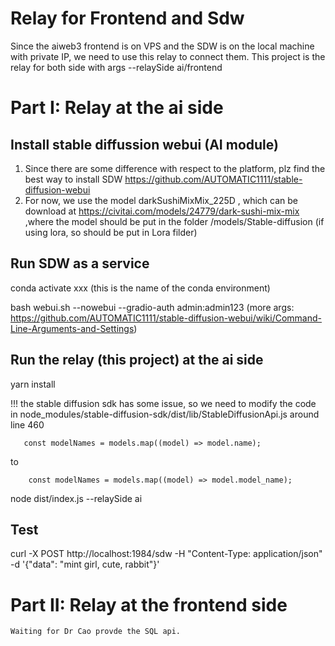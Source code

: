 # Relay for Frontend and Sdw
 Since the aiweb3 frontend is on VPS and the SDW is on the local machine with private IP, we need to use this relay to connect them. This project is the relay for both side with args --relaySide ai/frontend

# Part I: Relay at the ai side
## Install stable diffussion webui (AI module)
1. Since there are some difference with respect to the platform, plz find the best way to install SDW https://github.com/AUTOMATIC1111/stable-diffusion-webui
2. For now, we use the model darkSushiMixMix_225D , which can be download at https://civitai.com/models/24779/dark-sushi-mix-mix ,where the model should be put in the folder /models/Stable-diffusion (if using lora, so should be put in Lora filder)

## Run SDW as a service

conda activate xxx (this is the name of the conda environment)

bash webui.sh --nowebui --gradio-auth admin:admin123   (more args: https://github.com/AUTOMATIC1111/stable-diffusion-webui/wiki/Command-Line-Arguments-and-Settings)

## Run the relay (this project) at the ai side

yarn install

!!! the stable diffusion sdk has some issue, so we need to modify the code in node_modules/stable-diffusion-sdk/dist/lib/StableDiffusionApi.js around line 460

```
   const modelNames = models.map((model) => model.name);
```
to 
```
    const modelNames = models.map((model) => model.model_name);
```


node dist/index.js --relaySide ai

## Test

curl -X POST http://localhost:1984/sdw -H "Content-Type: application/json" -d '{"data": "mint girl, cute, rabbit"}' 

# Part II: Relay at the frontend side

    Waiting for Dr Cao provde the SQL api.
 




